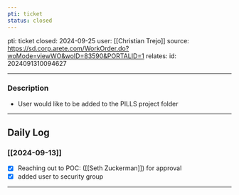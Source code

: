 ```yaml
---
pti: ticket
status: closed
---
```

pti: ticket 
closed: 2024-09-25
user: [[Christian Trejo]]
source: https://sd.corp.arete.com/WorkOrder.do?woMode=viewWO&woID=83590&PORTALID=1
relates: 
id: 2024091310094627

---
### Description
- User would like to be added to the PILLS project folder 
---
## Daily Log
### [[2024-09-13]]
- [x] Reaching out to POC: ([[Seth Zuckerman]]) for approval 
- [x] added user to security group
---




